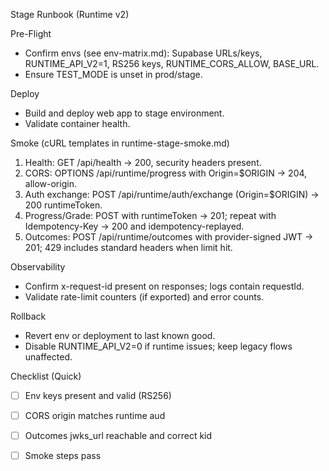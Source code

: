 Stage Runbook (Runtime v2)

Pre-Flight
- Confirm envs (see env-matrix.md): Supabase URLs/keys, RUNTIME_API_V2=1, RS256 keys, RUNTIME_CORS_ALLOW, BASE_URL.
- Ensure TEST_MODE is unset in prod/stage.

Deploy
- Build and deploy web app to stage environment.
- Validate container health.

Smoke (cURL templates in runtime-stage-smoke.md)
1) Health: GET /api/health → 200, security headers present.
2) CORS: OPTIONS /api/runtime/progress with Origin=$ORIGIN → 204, allow-origin.
3) Auth exchange: POST /api/runtime/auth/exchange (Origin=$ORIGIN) → 200 runtimeToken.
4) Progress/Grade: POST with runtimeToken → 201; repeat with Idempotency-Key → 200 and idempotency-replayed.
5) Outcomes: POST /api/runtime/outcomes with provider-signed JWT → 201; 429 includes standard headers when limit hit.

Observability
- Confirm x-request-id present on responses; logs contain requestId.
- Validate rate-limit counters (if exported) and error counts.

Rollback
- Revert env or deployment to last known good.
- Disable RUNTIME_API_V2=0 if runtime issues; keep legacy flows unaffected.

Checklist (Quick)
- [ ] Env keys present and valid (RS256)
- [ ] CORS origin matches runtime aud
- [ ] Outcomes jwks_url reachable and correct kid
- [ ] Smoke steps pass



